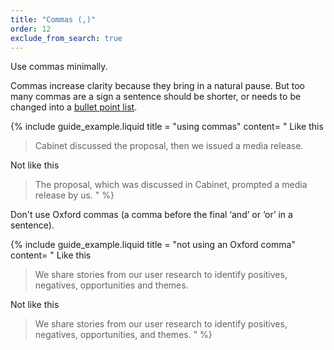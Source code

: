 ```yaml
---
title: "Commas (,)"
order: 12
exclude_from_search: true
---
```


Use commas minimally.

Commas increase clarity because they bring in a natural pause. But too many commas are a sign a sentence should be shorter, or needs to be changed into a [bullet point list](/content-structure/#bullet-point-lists).

{% include guide_example.liquid
  title = "using commas"
  content= "
Like this

> Cabinet discussed the proposal, then we issued a media release.

Not like this

> The proposal, which was discussed in Cabinet, prompted a media release by us.
"
%}

Don't use Oxford commas (a comma before the final ‘and’ or ‘or’ in a sentence).

{% include guide_example.liquid
  title = "not using an Oxford comma"
  content= "
Like this

> We share stories from our user research to identify positives, negatives, opportunities and themes.

Not like this

> We share stories from our user research to identify positives, negatives, opportunities, and themes.
"
%}

